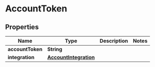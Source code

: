 

# AccountToken


## Properties

Name | Type | Description | Notes
------------ | ------------- | ------------- | -------------
**accountToken** | **String** |  | 
**integration** | [**AccountIntegration**](AccountIntegration.md) |  | 



